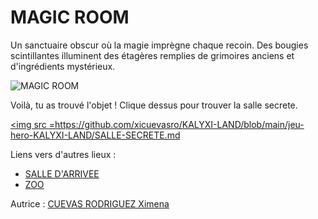 # MAGIC ROOM 

Un sanctuaire obscur où la magie imprègne chaque recoin. Des bougies scintillantes illuminent des étagères remplies de grimoires anciens et d'ingrédients mystérieux.

![MAGIC ROOM](https://i.pinimg.com/originals/37/44/f3/3744f34ca343b53b2b00e1d8b62c41be.jpg)

Voilà, tu as trouvé l'objet ! 
Clique dessus pour trouver la salle secrete.

<a href="https://img2.arabpng.com/20180324/ljq/kisspng-compass-rose-clip-art-compass-5ab61f87b009a8.0891371815218850637211.jpg"><img src =<https://github.com/xicuevasro/KALYXI-LAND/blob/main/jeu-hero-KALYXI-LAND/SALLE-SECRETE.md></a>


Liens vers d'autres lieux :

- [SALLE D'ARRIVEE](SALLE-D-ARRIVEE.md)
- [ZOO](ZOO.md)

Autrice : [CUEVAS RODRIGUEZ Ximena](https://github.com/xicuevasro)
